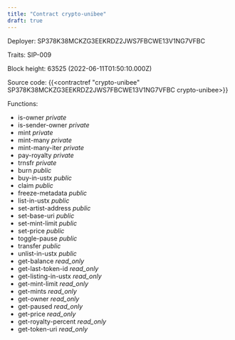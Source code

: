 ```yaml
---
title: "Contract crypto-unibee"
draft: true
---
```

Deployer: SP378K38MCKZG3EEKRDZ2JWS7FBCWE13V1NG7VFBC

Traits:
SIP-009 



Block height: 63525 (2022-06-11T01:50:10.000Z)

Source code: {{<contractref "crypto-unibee" SP378K38MCKZG3EEKRDZ2JWS7FBCWE13V1NG7VFBC crypto-unibee>}}

Functions:

* is-owner _private_
* is-sender-owner _private_
* mint _private_
* mint-many _private_
* mint-many-iter _private_
* pay-royalty _private_
* trnsfr _private_
* burn _public_
* buy-in-ustx _public_
* claim _public_
* freeze-metadata _public_
* list-in-ustx _public_
* set-artist-address _public_
* set-base-uri _public_
* set-mint-limit _public_
* set-price _public_
* toggle-pause _public_
* transfer _public_
* unlist-in-ustx _public_
* get-balance _read_only_
* get-last-token-id _read_only_
* get-listing-in-ustx _read_only_
* get-mint-limit _read_only_
* get-mints _read_only_
* get-owner _read_only_
* get-paused _read_only_
* get-price _read_only_
* get-royalty-percent _read_only_
* get-token-uri _read_only_
